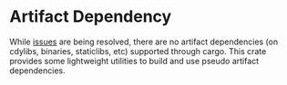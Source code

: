 # Artifact Dependency

While [issues](https://github.com/rust-lang/cargo/issues/9096) are being resolved,
there are no artifact dependencies (on cdylibs, binaries, staticlibs, etc) supported
through cargo. This crate provides some lightweight utilities to build and use pseudo
artifact dependencies.